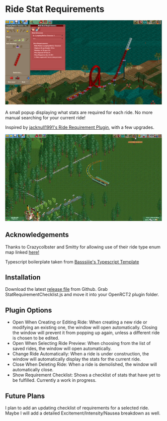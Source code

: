 # Ride Stat Requirements

![Plugin Window](https://raw.githubusercontent.com/AT41/StatRequirementChecklist/master/.github/pluginWindow.png)

A small popup displaying what stats are required for each ride.
No more manual searching for your current ride!

Inspired by <a href="https://openrct2plugins.org/plugin/R_kgDOIMaptw/OpenRCT2.RideRequirements">jacknull1991's Ride Requirement Plugin</a>, with a few upgrades.

![Example](https://raw.githubusercontent.com/AT41/StatRequirementChecklist/master/.github/demo.gif)

## Acknowledgements

Thanks to Crazycolbster and Smitty for allowing use of their ride type enum map linked <a href="https://github.com/Crazycolbster/rollercoaster-tycoon-randomizer/blob/General_Killmore/src/ridetypes.ts">here!</a>

Typescript boilerplate taken from <a href="https://github.com/Basssiiie/OpenRCT2-Simple-Typescript-Template">Basssiiie's Typescript Template</a>

## Installation

Download the latest <a href="https://github.com/AT41/StatRequirementChecklist/releases">release file</a> from Github. Grab StatRequirementChecklist.js and move it into your OpenRCT2 plugin folder.

## Plugin Options

-   Open When Creating or Editing Ride: When creating a new ride or modifying an existing one, the window will open automatically.
    Closing the window will prevent it from popping up again, unless a different ride is chosen to be edited.
-   Open When Selecting Ride Preview: When choosing from the list of saved rides, the window will open automatically.
-   Change Ride Automatically: When a ride is under construction, the window will automatically display the stats for the current ride.
-   Close When Deleting Ride: When a ride is demolished, the window will automatically close.
-   Show Requirement Checklist: Shows a checklist of stats that have yet to be fulfilled. Currently a work in progress.

## Future Plans

I plan to add an updating checklist of requirements for a selected ride. Maybe I will add a detailed Excitement/Intensity/Nausea breakdown as well.
